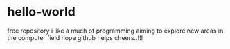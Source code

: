 # hello-world
free repository
i like a much of programming aiming to explore new areas in the computer field hope github helps
cheers..!!!
